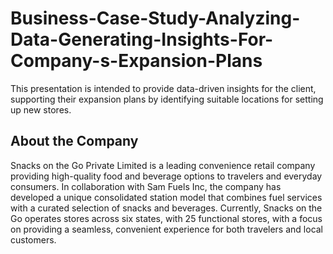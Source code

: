 # Business-Case-Study-Analyzing-Data-Generating-Insights-For-Company-s-Expansion-Plans
This presentation is intended to provide data-driven insights for the client, supporting their expansion plans by identifying suitable locations for setting up new stores.

## About the Company
Snacks on the Go Private Limited is a leading convenience retail company providing high-quality food and beverage options to travelers and everyday consumers. In collaboration with Sam Fuels Inc, the company has developed a unique consolidated station model that combines fuel services with a curated selection of snacks and beverages. Currently, Snacks on the Go operates stores across six states, with 25 functional stores, with a focus on providing a seamless, convenient experience for both travelers and local customers.
